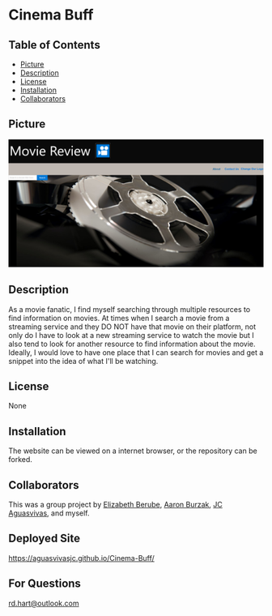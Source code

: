 # Cinema Buff

## Table of Contents

- [Picture](#picture)
- [Description](#description)
- [License](#license)
- [Installation](#installation)
- [Collaborators](#collaborators)

## Picture
![picture of Cinema Buff application](./cinemaBuff.png)

## Description 
As a movie fanatic, I find myself searching through multiple resources to find information on movies. At times when I search a movie from a streaming service and they DO NOT have that movie on their platform, not only do I have to look at a new streaming service to watch the movie but I also tend to look for another resource to find information about the movie. Ideally, I would love to have one place that I can search for movies and get a snippet into the idea of what I'll be watching. 

## License
None

## Installation
The website can be viewed on a internet browser, or the repository can be forked.

## Collaborators
This was a group project by [Elizabeth Berube](https://github.com/elizabethdberube), [Aaron Burzak](https://github.com/aaburzak), [JC Aguasvivas](https://github.com/aguasvivasjc), and myself.

## Deployed Site
https://aguasvivasjc.github.io/Cinema-Buff/

## For Questions
rd.hart@outlook.com